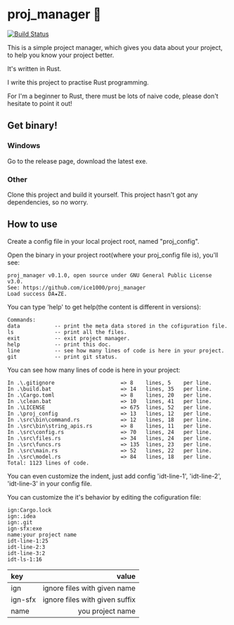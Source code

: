 # proj_manager 💖

[![Build Status](https://travis-ci.org/ice1000/proj_manager.svg?branch=master)](https://travis-ci.org/ice1000/proj_manager)

This is a simple project manager, which gives you data about your project, to help you know your project better.

It's written in Rust.

I write this project to practise Rust programming.

For I'm a beginner to Rust, there must be lots of naive code, please don't hesitate to point it out!

## Get binary!

### Windows

Go to the release page, download the latest exe.

### Other

Clone this project and build it yourself. This project hasn't got any dependencies, so no worry.

## How to use

Create a config file in your local project root, named "proj_config".

Open the binary in your project root(where your proj_config file is), you'll see:

```
proj_manager v0.1.0, open source under GNU General Public License v3.0.
See: https://github.com/ice1000/proj_manager
Load success DA★ZE.
```

You can type 'help' to get help(the content is different in versions):

```
Commands:
data           -- print the meta data stored in the cofiguration file.
ls             -- print all the files.
exit           -- exit project manager.
help           -- print this doc.
line           -- see how many lines of code is here in your project.
git            -- print git status.
```

You can see how many lines of code is here in your project:

```
In .\.gitignore                     => 8    lines, 5    per line.
In .\build.bat                      => 14   lines, 35   per line.
In .\Cargo.toml                     => 8    lines, 20   per line.
In .\clean.bat                      => 10   lines, 41   per line.
In .\LICENSE                        => 675  lines, 52   per line.
In .\proj_config                    => 13   lines, 12   per line.
In .\src\bin\command.rs             => 12   lines, 18   per line.
In .\src\bin\string_apis.rs         => 8    lines, 11   per line.
In .\src\config.rs                  => 70   lines, 24   per line.
In .\src\files.rs                   => 34   lines, 24   per line.
In .\src\funcs.rs                   => 135  lines, 23   per line.
In .\src\main.rs                    => 52   lines, 22   per line.
In .\src\model.rs                   => 84   lines, 18   per line.
Total: 1123 lines of code.
```

You can even customize the indent, just add config 'idt-line-1', 'idt-line-2', 'idt-line-3' in your config file.

You can customize the it's behavior by editing the cofiguration file:

```
ign:Cargo.lock
ign:.idea
ign:.git
ign-sfx:exe
name:your project name
idt-line-1:25
idt-line-2:3
idt-line-3:2
idt-ls-1:16
```

key|value
:---|---:
ign|ignore files with given name
ign-sfx|ignore files with given suffix
name|you project name